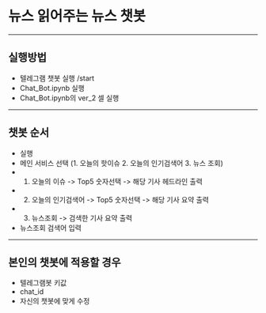 # 뉴스 읽어주는 뉴스 챗봇
-------
## 실행방법
  - 텔레그램 챗봇 실행 /start
  - Chat_Bot.ipynb 실행
  - Chat_Bot.ipynb의 ver_2 셀 실행
------------
## 챗봇 순서
  - 실행
  - 메인 서비스 선택 (1. 오늘의 핫이슈 2. 오늘의 인기검색어 3. 뉴스 조회)
  - 1. 오늘의 이슈 -> Top5 숫자선택 -> 해당 기사 헤드라인 출력
  - 2. 오늘의 인기검색어 -> Top5 숫자선택 -> 해당 기사 요약 출력
  - 3. 뉴스조회 -> 검색한 기사 요약 출력
  - 뉴스조회 검색어 입력
  
------------------
## 본인의 챗봇에 적용할 경우
  - 텔레그램봇 키값
  - chat_id
  - 자신의 챗봇에 맞게 수정
